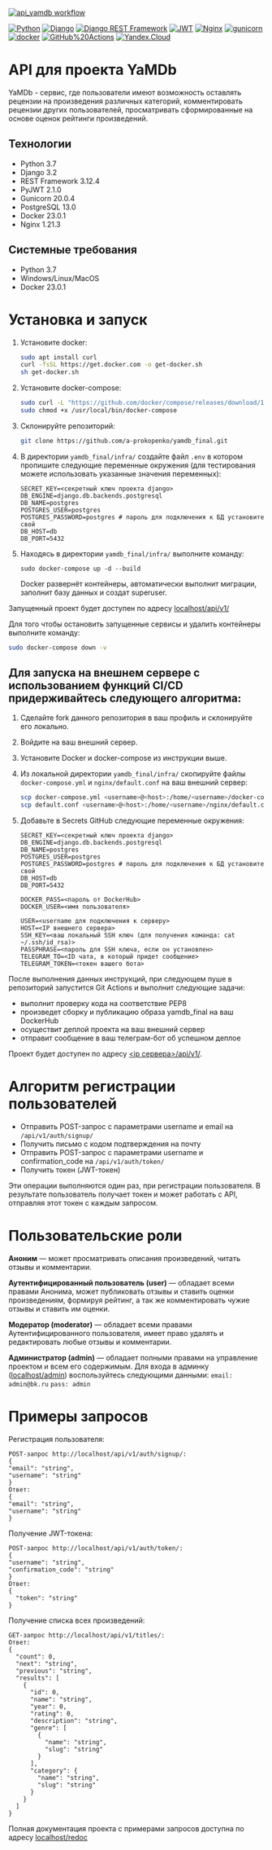 [![api_yamdb workflow](https://github.com/a-prokopenko/yamdb_final/actions/workflows/yamdb_workflow.yml/badge.svg)](https://github.com/a-prokopenko/yamdb_final/actions/workflows/yamdb_workflow.yml)

[![Python](https://img.shields.io/badge/-Python-464646?style=flat&logo=Python&logoColor=ffffff&color=043A6B)](https://www.python.org/)
[![Django](https://img.shields.io/badge/-Django-464646?style=flat&logo=Django&logoColor=ffffff&color=043A6B)](https://www.djangoproject.com/)
[![Django REST Framework](https://img.shields.io/badge/-Django%20REST%20Framework-464646?style=flat&logo=Django%20REST%20Framework&logoColor=ffffff&color=043A6B)](https://www.django-rest-framework.org/)
[![JWT](https://img.shields.io/badge/-JWT-464646?style=flat&color=043A6B)](https://jwt.io/)
[![Nginx](https://img.shields.io/badge/-NGINX-464646?style=flat-square&logo=NGINX)](https://nginx.org/ru/)
[![gunicorn](https://img.shields.io/badge/-gunicorn-464646?style=flat-square&logo=gunicorn)](https://gunicorn.org/)
[![docker](https://img.shields.io/badge/-Docker-464646?style=flat-square&logo=docker)](https://www.docker.com/)
[![GitHub%20Actions](https://img.shields.io/badge/-GitHub%20Actions-464646?style=flat-square&logo=GitHub%20actions)](https://github.com/features/actions)
[![Yandex.Cloud](https://img.shields.io/badge/-Yandex.Cloud-464646?style=flat-square&logo=Yandex.Cloud)](https://cloud.yandex.ru/)
# API для проекта YaMDb
YaMDb - сервис, где пользователи имеют возможность оставлять рецензии на произведения различных категорий, комментировать рецензии других пользователей, просматривать сформированные на основе оценок рейтинги произведений.

## Технологии
 - Python 3.7
 - Django 3.2
 - REST Framework 3.12.4
 - PyJWT 2.1.0
 - Gunicorn 20.0.4
 - PostgreSQL 13.0
 - Docker 23.0.1
 - Nginx 1.21.3

## Системные требования
- Python 3.7
- Windows/Linux/MacOS
- Docker 23.0.1

# Установка и запуск
1. Установите docker:
    ```bash
    sudo apt install curl
    curl -fsSL https://get.docker.com -o get-docker.sh
    sh get-docker.sh  
    ```
2. Установите docker-compose:
    ```bash
    sudo curl -L "https://github.com/docker/compose/releases/download/1.26.0/docker-compose-$(uname -s)-$(uname -m)" -o /usr/local/bin/docker-compose
    sudo chmod +x /usr/local/bin/docker-compose
    ```
3. Склонируйте репозиторий:
    ```bash
    git clone https://github.com/a-prokopenko/yamdb_final.git
    ```
3. В директории `yamdb_final/infra/` создайте файл `.env` в котором пропишите следующие переменные окружения (для тестирования можете использовать указанные значения переменных):
    ```
    SECRET_KEY=<секретный ключ проекта django>
    DB_ENGINE=django.db.backends.postgresql
    DB_NAME=postgres
    POSTGRES_USER=postgres
    POSTGRES_PASSWORD=postgres # пароль для подключения к БД установите свой
    DB_HOST=db
    DB_PORT=5432
    ```
4. Находясь в директории `yamdb_final/infra/` выполните команду:

    ```
    sudo docker-compose up -d --build
    ```
   Docker развернёт контейнеры, автоматически выполнит миграции, заполнит базу данных и создат superuser. 

Запущенный проект будет доступен по адресу [localhost/api/v1/](http://localhost/api/v1/)

Для того чтобы остановить запущенные сервисы и удалить контейнеры выполните команду: 
```bash
sudo docker-compose down -v
```
 
## Для запуска на внешнем сервере с использованием функций CI/CD придерживайтесь следующего алгоритма:
1. Сделайте fork данного репозитория в ваш профиль и склонируйте его локально.
2. Войдите на ваш внешний сервер.
3. Установите Docker и docker-compose из инструкции выше.
4. Из локальной директории `yamdb_final/infra/` cкопируйте файлы `docker-compose.yml` и `nginx/default.conf` на ваш внешний сервер:
    ```bash
    scp docker-compose.yml <username>@<host>:/home/<username>/docker-compose.yml
    scp default.conf <username>@<host>:/home/<username>/nginx/default.conf
    ```
5. Добавьте в Secrets GitHub следующие переменные окружения:

    ```
    SECRET_KEY=<секретный ключ проекта django>
    DB_ENGINE=django.db.backends.postgresql
    DB_NAME=postgres
    POSTGRES_USER=postgres
    POSTGRES_PASSWORD=postgres # пароль для подключения к БД установите свой
    DB_HOST=db
    DB_PORT=5432
    
    DOCKER_PASS=<пароль от DockerHub>
    DOCKER_USER=<имя пользователя>
    
    USER=<username для подключения к серверу>
    HOST=<IP внешнего сервера>
    SSH_KEY=<ваш локальный SSH ключ (для получения команда: cat ~/.ssh/id_rsa)>
    PASSPHRASE=<пароль для SSH ключа, если он установлен>
    TELEGRAM_TO=<ID чата, в который придет сообщение>
    TELEGRAM_TOKEN=<токен вашего бота>
    ``` 

После выполнения данных инструкций, при следующем пуше в репозиторий запустится Git Actions и выполнит следующие задачи:
- выполнит проверку кода на соответствие PEP8
- произведет сборку и публикацию образа yamdb_final на ваш DockerHub
- осуществит деплой проекта на ваш внешний сервер
- отправит сообщение в ваш телеграм-бот об успешном деплое

Проект будет доступен по адресу [<ip сервера>/api/v1/](http://ip/api/v1/).

# Алгоритм регистрации пользователей
- Отправить POST-запрос с параметрами username и email на `/api/v1/auth/signup/`
- Получить письмо с кодом подтверждения на почту
- Отправить POST-запрос с параметрами username и confirmation_code на `/api/v1/auth/token/`
- Получить токен (JWT-токен)

Эти операции выполняются один раз, при регистрации пользователя. В результате пользователь получает токен и может работать с API, отправляя этот токен с каждым запросом.

# Пользовательские роли
**Аноним** — может просматривать описания произведений, читать отзывы и комментарии.

**Аутентифицированный пользователь (user)** — обладает всеми правами Анонима, может публиковать отзывы и ставить оценки произведениям, формируя рейтинг, а так же комментировать чужие отзывы и ставить им оценки.

**Модератор (moderator)** — обладает всеми правами Аутентифицированного пользователя, имеет право удалять и редактировать любые отзывы и комментарии.

**Администратор (admin)** — обладает полными правами на управление проектом и всем его содержимым.
  Для входа в админку ([localhost/admin](http://localhost/admin)) воспользуйтесь следующими данными:
  `email: admin@bk.ru`
   `pass: admin`

# Примеры запросов
Регистрация пользователя:
```
POST-запрос http://localhost/api/v1/auth/signup/:
{
"email": "string",
"username": "string"
}
Ответ:
{
"email": "string",
"username": "string"
}
```
Получение JWT-токена:
```
POST-запрос http://localhost/api/v1/auth/token/:
{
"username": "string",
"confirmation_code": "string"
}
Ответ:
{
  "token": "string"
}
```
Получение списка всех произведений:
```
GET-запрос http://localhost/api/v1/titles/:
Ответ:
{
  "count": 0,
  "next": "string",
  "previous": "string",
  "results": [
    {
      "id": 0,
      "name": "string",
      "year": 0,
      "rating": 0,
      "description": "string",
      "genre": [
        {
          "name": "string",
          "slug": "string"
        }
      ],
      "category": {
        "name": "string",
        "slug": "string"
      }
    }
  ]
}
```
Полная документация проекта с примерами запросов доступна по адресу [localhost/redoc](http://localhost/redoc)
